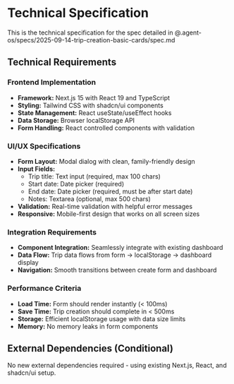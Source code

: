 # Technical Specification

This is the technical specification for the spec detailed in @.agent-os/specs/2025-09-14-trip-creation-basic-cards/spec.md

## Technical Requirements

### Frontend Implementation
- **Framework:** Next.js 15 with React 19 and TypeScript
- **Styling:** Tailwind CSS with shadcn/ui components
- **State Management:** React useState/useEffect hooks
- **Data Storage:** Browser localStorage API
- **Form Handling:** React controlled components with validation

### UI/UX Specifications
- **Form Layout:** Modal dialog with clean, family-friendly design
- **Input Fields:**
  - Trip title: Text input (required, max 100 chars)
  - Start date: Date picker (required)
  - End date: Date picker (required, must be after start date)
  - Notes: Textarea (optional, max 500 chars)
- **Validation:** Real-time validation with helpful error messages
- **Responsive:** Mobile-first design that works on all screen sizes

### Integration Requirements
- **Component Integration:** Seamlessly integrate with existing dashboard
- **Data Flow:** Trip data flows from form → localStorage → dashboard display
- **Navigation:** Smooth transitions between create form and dashboard

### Performance Criteria
- **Load Time:** Form should render instantly (< 100ms)
- **Save Time:** Trip creation should complete in < 500ms
- **Storage:** Efficient localStorage usage with data size limits
- **Memory:** No memory leaks in form components

## External Dependencies (Conditional)

No new external dependencies required - using existing Next.js, React, and shadcn/ui setup.